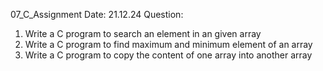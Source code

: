 07_C_Assignment
Date: 21.12.24
Question:
 
1. Write a C program to search an element in an given array
2. Write a C program to find maximum and minimum element of an array
3. Write a C program to copy the content of one array into another array
